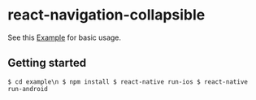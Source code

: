 # react-navigation-collapsible

See this [Example](https://github.com/benevbright/react-navigation-collapsible/tree/master/example) for basic usage.


## Getting started

`$ cd example\n
$ npm install
$ react-native run-ios
$ react-native run-android`
